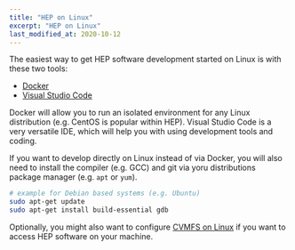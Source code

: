 ```yaml
---
title: "HEP on Linux"
excerpt: "HEP on Linux"
last_modified_at: 2020-10-12
---
```


The easiest way to get HEP software development started on Linux is with these two tools:

- [Docker](linux/docker)
- [Visual Studio Code](editors-and-ides/vscode)

Docker will allow you to run an isolated environment for any Linux distribution (e.g. CentOS is popular within HEP).
Visual Studio Code is a very versatile IDE, which will help you with using development tools and coding.

If you want to develop directly on Linux instead of via Docker, you will also need to install the compiler (e.g. GCC) and git via
yoru distributions package manager (e.g. `apt` or `yum`).

```bash
# example for Debian based systems (e.g. Ubuntu)
sudo apt-get update
sudo apt-get install build-essential gdb
```

Optionally, you might also want to configure [CVMFS on Linux](linux/cvmfs) if you want to access HEP software on your machine.
